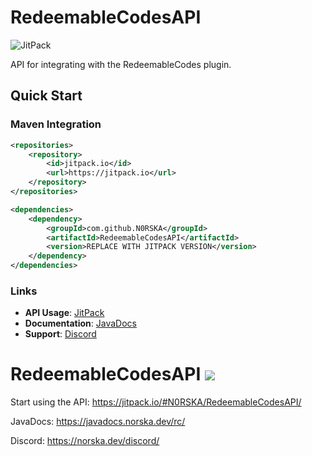 # RedeemableCodesAPI

![JitPack](https://jitpack.io/v/N0RSKA/RedeemableCodesAPI.svg)

API for integrating with the RedeemableCodes plugin.

## Quick Start

### Maven Integration
```xml
<repositories>
    <repository>
        <id>jitpack.io</id>
        <url>https://jitpack.io</url>
    </repository>
</repositories>

<dependencies>
    <dependency>
        <groupId>com.github.N0RSKA</groupId>
        <artifactId>RedeemableCodesAPI</artifactId>
        <version>REPLACE WITH JITPACK VERSION</version>
    </dependency>
</dependencies>
```

### Links
- **API Usage**: [JitPack](https://jitpack.io/#N0RSKA/RedeemableCodesAPI/)
- **Documentation**: [JavaDocs](https://javadocs.norska.dev/rc/)
- **Support**: [Discord](https://norska.dev/discord/)

# RedeemableCodesAPI [![](https://jitpack.io/v/N0RSKA/RedeemableCodesAPI.svg)](https://jitpack.io/#N0RSKA/RedeemableCodesAPI)

Start using the API: https://jitpack.io/#N0RSKA/RedeemableCodesAPI/

JavaDocs: https://javadocs.norska.dev/rc/

Discord: https://norska.dev/discord/